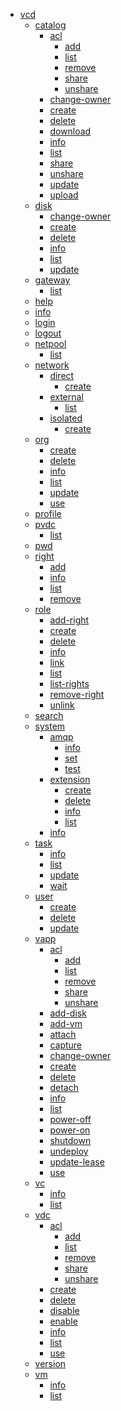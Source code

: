 <div class="clt">
<ul><li>
<a href="vcd">vcd</a><ul><li>
<a href="vcd_catalog">catalog</a><ul><li>
<a href="vcd_catalog_acl">acl</a><ul><li>
<a href="vcd_catalog_acl_add">add</a></li><li>
<a href="vcd_catalog_acl_list">list</a></li><li>
<a href="vcd_catalog_acl_remove">remove</a></li><li>
<a href="vcd_catalog_acl_share">share</a></li><li>
<a href="vcd_catalog_acl_unshare">unshare</a></li>
</ul></li>
<li>
<a href="vcd_catalog_change-owner">change-owner</a></li><li>
<a href="vcd_catalog_create">create</a></li><li>
<a href="vcd_catalog_delete">delete</a></li><li>
<a href="vcd_catalog_download">download</a></li><li>
<a href="vcd_catalog_info">info</a></li><li>
<a href="vcd_catalog_list">list</a></li><li>
<a href="vcd_catalog_share">share</a></li><li>
<a href="vcd_catalog_unshare">unshare</a></li><li>
<a href="vcd_catalog_update">update</a></li><li>
<a href="vcd_catalog_upload">upload</a></li>
</ul></li>
<li>
<a href="vcd_disk">disk</a><ul><li>
<a href="vcd_disk_change-owner">change-owner</a></li><li>
<a href="vcd_disk_create">create</a></li><li>
<a href="vcd_disk_delete">delete</a></li><li>
<a href="vcd_disk_info">info</a></li><li>
<a href="vcd_disk_list">list</a></li><li>
<a href="vcd_disk_update">update</a></li>
</ul></li>
<li>
<a href="vcd_gateway">gateway</a><ul><li>
<a href="vcd_gateway_list">list</a></li>
</ul></li>
<li>
<a href="vcd_help">help</a></li><li>
<a href="vcd_info">info</a></li><li>
<a href="vcd_login">login</a></li><li>
<a href="vcd_logout">logout</a></li><li>
<a href="vcd_netpool">netpool</a><ul><li>
<a href="vcd_netpool_list">list</a></li>
</ul></li>
<li>
<a href="vcd_network">network</a><ul><li>
<a href="vcd_network_direct">direct</a><ul><li>
<a href="vcd_network_direct_create">create</a></li>
</ul></li>
<li>
<a href="vcd_network_external">external</a><ul><li>
<a href="vcd_network_external_list">list</a></li>
</ul></li>
<li>
<a href="vcd_network_isolated">isolated</a><ul><li>
<a href="vcd_network_isolated_create">create</a></li>
</ul></li>
</ul></li>
<li>
<a href="vcd_org">org</a><ul><li>
<a href="vcd_org_create">create</a></li><li>
<a href="vcd_org_delete">delete</a></li><li>
<a href="vcd_org_info">info</a></li><li>
<a href="vcd_org_list">list</a></li><li>
<a href="vcd_org_update">update</a></li><li>
<a href="vcd_org_use">use</a></li>
</ul></li>
<li>
<a href="vcd_profile">profile</a></li><li>
<a href="vcd_pvdc">pvdc</a><ul><li>
<a href="vcd_pvdc_list">list</a></li>
</ul></li>
<li>
<a href="vcd_pwd">pwd</a></li><li>
<a href="vcd_right">right</a><ul><li>
<a href="vcd_right_add">add</a></li><li>
<a href="vcd_right_info">info</a></li><li>
<a href="vcd_right_list">list</a></li><li>
<a href="vcd_right_remove">remove</a></li>
</ul></li>
<li>
<a href="vcd_role">role</a><ul><li>
<a href="vcd_role_add-right">add-right</a></li><li>
<a href="vcd_role_create">create</a></li><li>
<a href="vcd_role_delete">delete</a></li><li>
<a href="vcd_role_info">info</a></li><li>
<a href="vcd_role_link">link</a></li><li>
<a href="vcd_role_list">list</a></li><li>
<a href="vcd_role_list-rights">list-rights</a></li><li>
<a href="vcd_role_remove-right">remove-right</a></li><li>
<a href="vcd_role_unlink">unlink</a></li>
</ul></li>
<li>
<a href="vcd_search">search</a></li><li>
<a href="vcd_system">system</a><ul><li>
<a href="vcd_system_amqp">amqp</a><ul><li>
<a href="vcd_system_amqp_info">info</a></li><li>
<a href="vcd_system_amqp_set">set</a></li><li>
<a href="vcd_system_amqp_test">test</a></li>
</ul></li>
<li>
<a href="vcd_system_extension">extension</a><ul><li>
<a href="vcd_system_extension_create">create</a></li><li>
<a href="vcd_system_extension_delete">delete</a></li><li>
<a href="vcd_system_extension_info">info</a></li><li>
<a href="vcd_system_extension_list">list</a></li>
</ul></li>
<li>
<a href="vcd_system_info">info</a></li>
</ul></li>
<li>
<a href="vcd_task">task</a><ul><li>
<a href="vcd_task_info">info</a></li><li>
<a href="vcd_task_list">list</a></li><li>
<a href="vcd_task_update">update</a></li><li>
<a href="vcd_task_wait">wait</a></li>
</ul></li>
<li>
<a href="vcd_user">user</a><ul><li>
<a href="vcd_user_create">create</a></li><li>
<a href="vcd_user_delete">delete</a></li><li>
<a href="vcd_user_update">update</a></li>
</ul></li>
<li>
<a href="vcd_vapp">vapp</a><ul><li>
<a href="vcd_vapp_acl">acl</a><ul><li>
<a href="vcd_vapp_acl_add">add</a></li><li>
<a href="vcd_vapp_acl_list">list</a></li><li>
<a href="vcd_vapp_acl_remove">remove</a></li><li>
<a href="vcd_vapp_acl_share">share</a></li><li>
<a href="vcd_vapp_acl_unshare">unshare</a></li>
</ul></li>
<li>
<a href="vcd_vapp_add-disk">add-disk</a></li><li>
<a href="vcd_vapp_add-vm">add-vm</a></li><li>
<a href="vcd_vapp_attach">attach</a></li><li>
<a href="vcd_vapp_capture">capture</a></li><li>
<a href="vcd_vapp_change-owner">change-owner</a></li><li>
<a href="vcd_vapp_create">create</a></li><li>
<a href="vcd_vapp_delete">delete</a></li><li>
<a href="vcd_vapp_detach">detach</a></li><li>
<a href="vcd_vapp_info">info</a></li><li>
<a href="vcd_vapp_list">list</a></li><li>
<a href="vcd_vapp_power-off">power-off</a></li><li>
<a href="vcd_vapp_power-on">power-on</a></li><li>
<a href="vcd_vapp_shutdown">shutdown</a></li><li>
<a href="vcd_vapp_undeploy">undeploy</a></li><li>
<a href="vcd_vapp_update-lease">update-lease</a></li><li>
<a href="vcd_vapp_use">use</a></li>
</ul></li>
<li>
<a href="vcd_vc">vc</a><ul><li>
<a href="vcd_vc_info">info</a></li><li>
<a href="vcd_vc_list">list</a></li>
</ul></li>
<li>
<a href="vcd_vdc">vdc</a><ul><li>
<a href="vcd_vdc_acl">acl</a><ul><li>
<a href="vcd_vdc_acl_add">add</a></li><li>
<a href="vcd_vdc_acl_list">list</a></li><li>
<a href="vcd_vdc_acl_remove">remove</a></li><li>
<a href="vcd_vdc_acl_share">share</a></li><li>
<a href="vcd_vdc_acl_unshare">unshare</a></li>
</ul></li>
<li>
<a href="vcd_vdc_create">create</a></li><li>
<a href="vcd_vdc_delete">delete</a></li><li>
<a href="vcd_vdc_disable">disable</a></li><li>
<a href="vcd_vdc_enable">enable</a></li><li>
<a href="vcd_vdc_info">info</a></li><li>
<a href="vcd_vdc_list">list</a></li><li>
<a href="vcd_vdc_use">use</a></li>
</ul></li>
<li>
<a href="vcd_version">version</a></li><li>
<a href="vcd_vm">vm</a><ul><li>
<a href="vcd_vm_info">info</a></li><li>
<a href="vcd_vm_list">list</a></li></ul>
</li></ul>
</li></ul>
</div>
